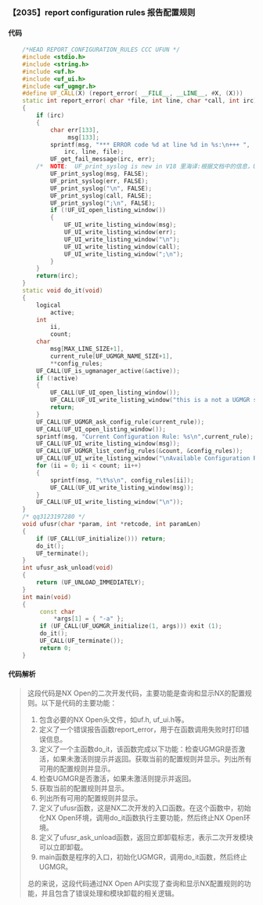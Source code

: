 ### 【2035】report configuration rules 报告配置规则

#### 代码

```cpp
    /*HEAD REPORT_CONFIGURATION_RULES CCC UFUN */  
    #include <stdio.h>  
    #include <string.h>  
    #include <uf.h>  
    #include <uf_ui.h>  
    #include <uf_ugmgr.h>  
    #define UF_CALL(X) (report_error( __FILE__, __LINE__, #X, (X)))  
    static int report_error( char *file, int line, char *call, int irc)  
    {  
        if (irc)  
        {  
            char err[133],  
                 msg[133];  
            sprintf(msg, "*** ERROR code %d at line %d in %s:\n+++ ",  
                irc, line, file);  
            UF_get_fail_message(irc, err);  
        /*  NOTE:  UF_print_syslog is new in V18 里海译:根据文档中的信息，UF_print_syslog 是一个在 V18 版本中新增的函数。它主要用于打印系统日志信息。 */  
            UF_print_syslog(msg, FALSE);  
            UF_print_syslog(err, FALSE);  
            UF_print_syslog("\n", FALSE);  
            UF_print_syslog(call, FALSE);  
            UF_print_syslog(";\n", FALSE);  
            if (!UF_UI_open_listing_window())  
            {  
                UF_UI_write_listing_window(msg);  
                UF_UI_write_listing_window(err);  
                UF_UI_write_listing_window("\n");  
                UF_UI_write_listing_window(call);  
                UF_UI_write_listing_window(";\n");  
            }  
        }  
        return(irc);  
    }  
    static void do_it(void)  
    {  
        logical  
            active;  
        int  
            ii,  
            count;  
        char  
            msg[MAX_LINE_SIZE+1],  
            current_rule[UF_UGMGR_NAME_SIZE+1],  
            **config_rules;  
        UF_CALL(UF_is_ugmanager_active(&active));  
        if (!active)  
        {  
            UF_CALL(UF_UI_open_listing_window());  
            UF_CALL(UF_UI_write_listing_window("this is a not a UGMGR session\n"));  
            return;  
        }  
        UF_CALL(UF_UGMGR_ask_config_rule(current_rule));  
        UF_CALL(UF_UI_open_listing_window());  
        sprintf(msg, "Current Configuration Rule: %s\n",current_rule);  
        UF_CALL(UF_UI_write_listing_window(msg));  
        UF_CALL(UF_UGMGR_list_config_rules(&count, &config_rules));  
        UF_CALL(UF_UI_write_listing_window("\nAvailable Configuration Rules:\n"));  
        for (ii = 0; ii < count; ii++)  
        {  
            sprintf(msg, "\t%s\n", config_rules[ii]);  
            UF_CALL(UF_UI_write_listing_window(msg));  
        }  
        UF_CALL(UF_UI_write_listing_window("\n"));  
    }  
    /* qq3123197280 */  
    void ufusr(char *param, int *retcode, int paramLen)  
    {  
        if (UF_CALL(UF_initialize())) return;  
        do_it();  
        UF_terminate();  
    }  
    int ufusr_ask_unload(void)  
    {  
        return (UF_UNLOAD_IMMEDIATELY);  
    }  
    int main(void)  
    {  
         const char  
             *args[1] = { "-a" };  
         if (UF_CALL(UF_UGMGR_initialize(1, args))) exit (1);  
         do_it();  
         UF_CALL(UF_terminate());  
         return 0;  
    }

```

#### 代码解析

> 这段代码是NX Open的二次开发代码，主要功能是查询和显示NX的配置规则。以下是代码的主要功能：
>
> 1. 包含必要的NX Open头文件，如uf.h, uf_ui.h等。
> 2. 定义了一个错误报告函数report_error，用于在函数调用失败时打印错误信息。
> 3. 定义了一个主函数do_it，该函数完成以下功能：检查UGMGR是否激活，如果未激活则提示并返回。获取当前的配置规则并显示。列出所有可用的配置规则并显示。
> 4. 检查UGMGR是否激活，如果未激活则提示并返回。
> 5. 获取当前的配置规则并显示。
> 6. 列出所有可用的配置规则并显示。
> 7. 定义了ufusr函数，这是NX二次开发的入口函数。在这个函数中，初始化NX Open环境，调用do_it函数执行主要功能，然后终止NX Open环境。
> 8. 定义了ufusr_ask_unload函数，返回立即卸载标志，表示二次开发模块可以立即卸载。
> 9. main函数是程序的入口，初始化UGMGR，调用do_it函数，然后终止UGMGR。
>
> 总的来说，这段代码通过NX Open API实现了查询和显示NX配置规则的功能，并且包含了错误处理和模块卸载的相关逻辑。
>
